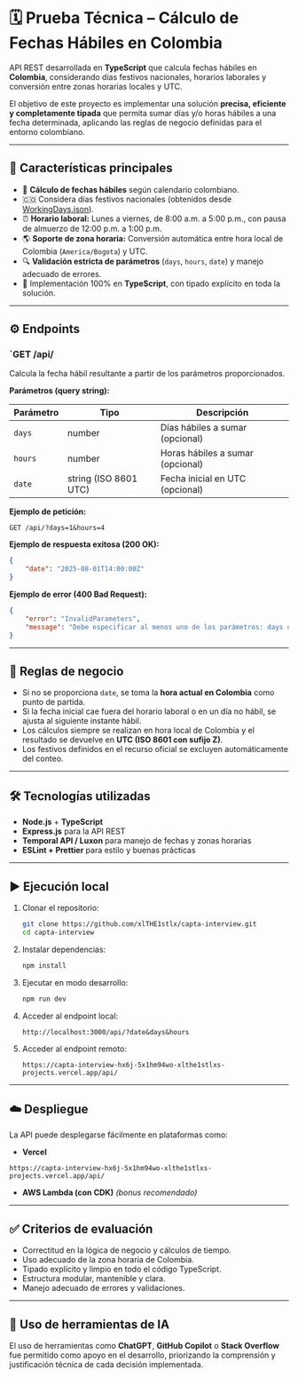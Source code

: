 # 🗓️ Prueba Técnica – Cálculo de Fechas Hábiles en Colombia

API REST desarrollada en **TypeScript** que calcula fechas hábiles en **Colombia**, considerando días festivos nacionales, horarios laborales y conversión entre zonas horarias locales y UTC.

El objetivo de este proyecto es implementar una solución **precisa, eficiente y completamente tipada** que permita sumar días y/o horas hábiles a una fecha determinada, aplicando las reglas de negocio definidas para el entorno colombiano.

---

## 🚀 Características principales

-   🧮 **Cálculo de fechas hábiles** según calendario colombiano.
-   🇨🇴 Considera días festivos nacionales (obtenidos desde [WorkingDays.json](https://content.capta.co/Recruitment/WorkingDays.json)).
-   ⏰ **Horario laboral:** Lunes a viernes, de 8:00 a.m. a 5:00 p.m., con pausa de almuerzo de 12:00 p.m. a 1:00 p.m.
-   🌎 **Soporte de zona horaria:** Conversión automática entre hora local de Colombia (`America/Bogota`) y UTC.
-   🔍 **Validación estricta de parámetros** (`days`, `hours`, `date`) y manejo adecuado de errores.
-   💪 Implementación 100% en **TypeScript**, con tipado explícito en toda la solución.

---

## ⚙️ Endpoints

### `GET /api/

Calcula la fecha hábil resultante a partir de los parámetros proporcionados.

**Parámetros (query string):**

| Parámetro | Tipo                  | Descripción                      |
| --------- | --------------------- | -------------------------------- |
| `days`    | number                | Días hábiles a sumar (opcional)  |
| `hours`   | number                | Horas hábiles a sumar (opcional) |
| `date`    | string (ISO 8601 UTC) | Fecha inicial en UTC (opcional)  |

**Ejemplo de petición:**

```
GET /api/?days=1&hours=4
```

**Ejemplo de respuesta exitosa (200 OK):**

```json
{
	"date": "2025-08-01T14:00:00Z"
}
```

**Ejemplo de error (400 Bad Request):**

```json
{
	"error": "InvalidParameters",
	"message": "Debe especificar al menos uno de los parámetros: days u hours."
}
```

---

## 🧠 Reglas de negocio

-   Si no se proporciona `date`, se toma la **hora actual en Colombia** como punto de partida.
-   Si la fecha inicial cae fuera del horario laboral o en un día no hábil, se ajusta al siguiente instante hábil.
-   Los cálculos siempre se realizan en hora local de Colombia y el resultado se devuelve en **UTC (ISO 8601 con sufijo Z)**.
-   Los festivos definidos en el recurso oficial se excluyen automáticamente del conteo.

---

## 🛠️ Tecnologías utilizadas

-   **Node.js** + **TypeScript**
-   **Express.js** para la API REST
-   **Temporal API / Luxon** para manejo de fechas y zonas horarias
-   **ESLint + Prettier** para estilo y buenas prácticas

---

## ▶️ Ejecución local

1. Clonar el repositorio:

    ```bash
    git clone https://github.com/xlTHE1stlx/capta-interview.git
    cd capta-interview
    ```

2. Instalar dependencias:

    ```bash
    npm install
    ```

3. Ejecutar en modo desarrollo:

    ```bash
    npm run dev
    ```

4. Acceder al endpoint local:

    ```
    http://localhost:3000/api/?date&days&hours
    ```
5. Acceder al endpoint remoto:

   ```
   https://capta-interview-hx6j-5x1hm94wo-xlthe1stlxs-projects.vercel.app/api/
   ```
---

## ☁️ Despliegue

La API puede desplegarse fácilmente en plataformas como:

-   **Vercel**
```
https://capta-interview-hx6j-5x1hm94wo-xlthe1stlxs-projects.vercel.app/api/
```
-   **AWS Lambda (con CDK)** _(bonus recomendado)_

---

## ✅ Criterios de evaluación

-   Correctitud en la lógica de negocio y cálculos de tiempo.
-   Uso adecuado de la zona horaria de Colombia.
-   Tipado explícito y limpio en todo el código TypeScript.
-   Estructura modular, mantenible y clara.
-   Manejo adecuado de errores y validaciones.

---

## 🤖 Uso de herramientas de IA

El uso de herramientas como **ChatGPT**, **GitHub Copilot** o **Stack Overflow** fue permitido como apoyo en el desarrollo, priorizando la comprensión y justificación técnica de cada decisión implementada.

